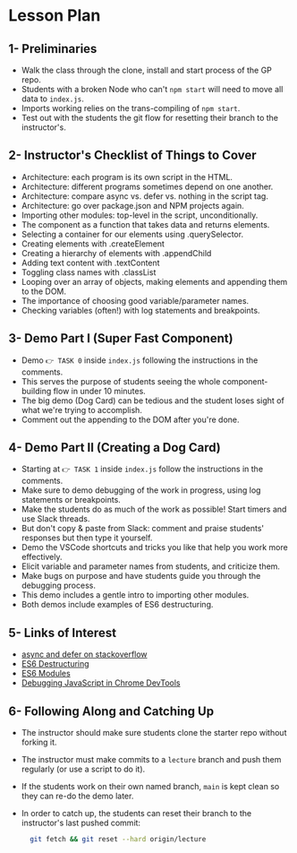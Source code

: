 # Lesson Plan

## 1- Preliminaries

* Walk the class through the clone, install and start process of the GP repo.
* Students with a broken Node who can't `npm start` will need to move all data to `index.js`.
* Imports working relies on the trans-compiling of `npm start`.
* Test out with the students the git flow for resetting their branch to the instructor's.

## 2- Instructor's Checklist of Things to Cover

* Architecture: each program is its own script in the HTML.
* Architecture: different programs sometimes depend on one another.
* Architecture: compare async vs. defer vs. nothing in the script tag.
* Architecture: go over package.json and NPM projects again.
* Importing other modules: top-level in the script, unconditionally.
* The component as a function that takes data and returns elements.
* Selecting a container for our elements using .querySelector.
* Creating elements with .createElement
* Creating a hierarchy of elements with .appendChild
* Adding text content with .textContent
* Toggling class names with .classList
* Looping over an array of objects, making elements and appending them to the DOM.
* The importance of choosing good variable/parameter names.
* Checking variables (often!) with log statements and breakpoints.

## 3- Demo Part I (Super Fast Component)

* Demo `👉 TASK 0` inside `index.js` following the instructions in the comments.
* This serves the purpose of students seeing the whole component-building flow in under 10 minutes.
* The big demo (Dog Card) can be tedious and the student loses sight of what we're trying to accomplish.
* Comment out the appending to the DOM after you're done.

## 4- Demo Part II (Creating a Dog Card)

* Starting at `👉 TASK 1` inside `index.js` follow the instructions in the comments.
* Make sure to demo debugging of the work in progress, using log statements or breakpoints.
* Make the students do as much of the work as possible! Start timers and use Slack threads.
* But don't copy & paste from Slack: comment and praise students' responses but then type it yourself.
* Demo the VSCode shortcuts and tricks you like that help you work more effectively.
* Elicit variable and parameter names from students, and criticize them.
* Make bugs on purpose and have students guide you through the debugging process.
* This demo includes a gentle intro to importing other modules.
* Both demos include examples of ES6 destructuring.

## 5- Links of Interest

* [async and defer on stackoverflow](https://stackoverflow.com/questions/10808109/script-tag-async-defer)
* [ES6 Destructuring](https://hacks.mozilla.org/2015/05/es6-in-depth-destructuring/)
* [ES6 Modules](https://hacks.mozilla.org/2015/08/es6-in-depth-modules/)
* [Debugging JavaScript in Chrome DevTools](https://developers.google.com/web/tools/chrome-devtools/javascript)

## 6- Following Along and Catching Up

* The instructor should make sure students clone the starter repo without forking it.
* The instructor must make commits to a `lecture` branch and push them regularly (or use a script to do it).
* If the students work on their own named branch, `main` is kept clean so they can re-do the demo later.
* In order to catch up, the students can reset their branch to the instructor's last pushed commit:

  ```bash
    git fetch && git reset --hard origin/lecture
  ```
